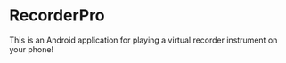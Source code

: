 # RecorderPro

This is an Android application for playing a virtual recorder instrument on your phone!
